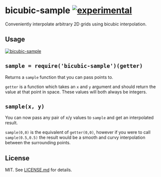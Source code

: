 # bicubic-sample [![experimental](http://hughsk.github.io/stability-badges/dist/experimental.svg)](http://github.com/hughsk/stability-badges) #

Conveniently interpolate arbitrary 2D grids using bicubic interpolation.

## Usage ##

[![bicubic-sample](https://nodei.co/npm/bicubic-sample.png?mini=true)](https://nodei.co/npm/bicubic-sample)

## `sample = require('bicubic-sample')(getter)` ##

Returns a `sample` function that you can pass points to.

`getter` is a function which takes an `x` and `y` argument and should return
the value at that point in space. These values will both always be integers.

## `sample(x, y)` ##

You can now pass any pair of x/y values to `sample` and get an interpolated
result.

`sample(0,0)` is the equivalent of `getter(0,0)`, however if you were to call
`sample(0.5,0.5)` the result would be a smooth and curvy interpolation between
the surrounding points.

## License ##

MIT. See [LICENSE.md](http://github.com/hughsk/bicubic-sample/blob/master/LICENSE.md) for details.
